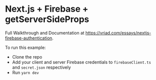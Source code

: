 # Next.js + Firebase + getServerSideProps

Full Walkthrough and Documentation at https://vriad.com/essays/nextjs-firebase-authentication.

To run this example:

- Clone the repo
- Add your client and server Firebase credentials to `firebaseClient.ts` and `secret.json` respectively
- Run `yarn dev`
